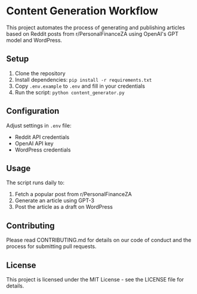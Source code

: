 # Content Generation Workflow

This project automates the process of generating and publishing articles based on Reddit posts from r/PersonalFinanceZA using OpenAI's GPT model and WordPress.

## Setup

1. Clone the repository
2. Install dependencies: `pip install -r requirements.txt`
3. Copy `.env.example` to `.env` and fill in your credentials
4. Run the script: `python content_generator.py`

## Configuration

Adjust settings in `.env` file:

- Reddit API credentials
- OpenAI API key
- WordPress credentials

## Usage

The script runs daily to:
1. Fetch a popular post from r/PersonalFinanceZA
2. Generate an article using GPT-3
3. Post the article as a draft on WordPress

## Contributing

Please read CONTRIBUTING.md for details on our code of conduct and the process for submitting pull requests.

## License

This project is licensed under the MIT License - see the LICENSE file for details.
